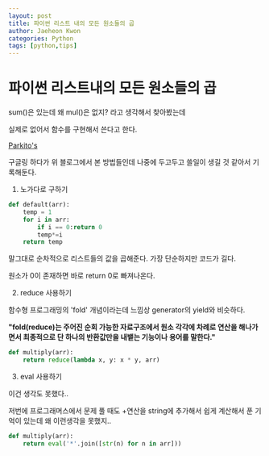 ```yaml
---
layout: post
title: 파이썬 리스트 내의 모든 원소들의 곱
author: Jaeheon Kwon
categories: Python
tags: [python,tips]
---
```


# 파이썬 리스트내의 모든 원소들의 곱

sum()은 있는데 왜 mul()은 없지? 라고 생각해서 찾아봤는데

실제로 없어서 함수를 구현해서 쓴다고 한다.

[Parkito's]( https://shoark7.github.io/programming/algorithm/3ways-to-get-multiplication-in-a-list-in-python )

구글링 하다가 위 블로그에서 본 방법들인데 나중에 두고두고 쓸일이 생길 것 같아서 기록해둔다.



1. 노가다로 구하기

```python
def default(arr):
    temp = 1
    for i in arr:
        if i == 0:return 0
        temp*=i
    return temp
```

말그대로 순차적으로 리스트들의 값을 곱해준다. 가장 단순하지만 코드가 길다.

원소가 0이 존재하면 바로 return 0로 빠져나온다.



2. reduce 사용하기

함수형 프로그래밍의 'fold' 개념이라는데 느낌상 generator의 yield와 비슷하다.

**"fold(reduce)는 주어진 순회 가능한 자료구조에서 원소 각각에 차례로 연산을 해나가면서 최종적으로 단 하나의 반환값만을 내뱉는 기능이나 용어를 말한다."**

```python
def multiply(arr):
    return reduce(lambda x, y: x * y, arr)
```



3. eval 사용하기

이건 생각도 못했다..

저번에 프로그래머스에서 문제 풀 때도 +연산을 string에 추가해서 쉽게 계산해서 푼 기억이 있는데 왜 이런생각을 못했지..

```python
def multiply(arr):
    return eval('*'.join([str(n) for n in arr]))
```

